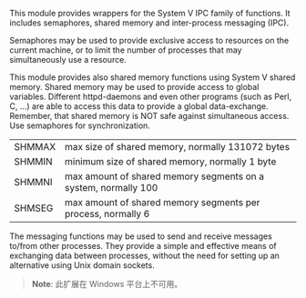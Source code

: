 This module provides wrappers for the System V IPC family of functions.
It includes semaphores, shared memory and inter-process messaging (IPC).

Semaphores may be used to provide exclusive access to resources on the
current machine, or to limit the number of processes that may
simultaneously use a resource.

This module provides also shared memory functions using System V shared
memory. Shared memory may be used to provide access to global variables.
Different httpd-daemons and even other programs (such as Perl, C, ...)
are able to access this data to provide a global data-exchange.
Remember, that shared memory is NOT safe against simultaneous access.
Use semaphores for synchronization.

|        |                                                                |
|--------|----------------------------------------------------------------|
| SHMMAX | max size of shared memory, normally 131072 bytes               |
| SHMMIN | minimum size of shared memory, normally 1 byte                 |
| SHMMNI | max amount of shared memory segments on a system, normally 100 |
| SHMSEG | max amount of shared memory segments per process, normally 6   |

The messaging functions may be used to send and receive messages to/from
other processes. They provide a simple and effective means of exchanging
data between processes, without the need for setting up an alternative
using Unix domain sockets.

> **Note**: <span class="simpara">此扩展在 Windows 平台上不可用。</span>
